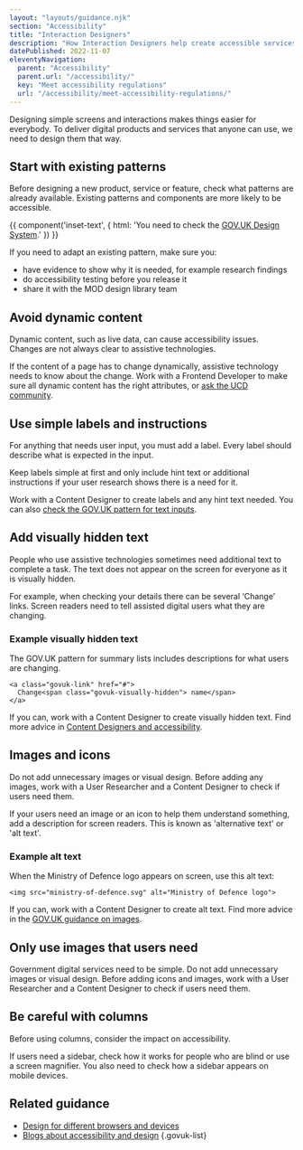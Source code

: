 ```yaml
---
layout: "layouts/guidance.njk"
section: "Accessibility"
title: "Interaction Designers"
description: "How Interaction Designers help create accessible services in Defence. Use existing patterns, things to add and things to avoid."
datePublished: 2022-11-07
eleventyNavigation:
  parent: "Accessibility"
  parent.url: "/accessibility/"
  key: "Meet accessibility regulations"
  url: "/accessibility/meet-accessibility-regulations/"
---
```


Designing simple screens and interactions makes things easier for everybody. To deliver digital products and services that anyone can use, we need to design them that way.

## Start with existing patterns

Before designing a new product, service or feature, check what patterns are already available. Existing patterns and components are more likely to be accessible.

{{ component('inset-text', {
  html: 'You need to check the <a href="https://design-system.service.gov.uk/" rel="external nofollow">GOV.UK Design System</a>.'
}) }}

If you need to adapt an existing pattern, make sure you:

- have evidence to show why it is needed, for example research findings
- do accessibility testing before you release it
- share it with the MOD design library team

## Avoid dynamic content

Dynamic content, such as live data, can cause accessibility issues. Changes are not always clear to assistive technologies.

If the content of a page has to change dynamically, assistive technology needs to know about the change. Work with a Frontend Developer to make sure all dynamic content has the right attributes, or [ask the UCD community](/your-community/user-centred-design/).

## Use simple labels and instructions

For anything that needs user input, you must add a label. Every label should describe what is expected in the input.

Keep labels simple at first and only include hint text or additional instructions if your user research shows there is a need for it.

Work with a Content Designer to create labels and any hint text needed. You can also [check the GOV.UK pattern for text inputs](https://design-system.service.gov.uk/components/text-input/).

## Add visually hidden text

People who use assistive technologies sometimes need additional text to complete a task. The text does not appear on the screen for everyone as it is visually hidden.

For example, when checking your details there can be several ‘Change’ links. Screen readers need to tell assisted digital users what they are changing. 

### Example visually hidden text 
The GOV.UK pattern for summary lists includes descriptions for what users are changing.

    <a class="govuk-link" href="#">
      Change<span class="govuk-visually-hidden"> name</span>
    </a>
 
If you can, work with a Content Designer to create visually hidden text. Find more advice in [Content Designers and accessibility](/accessibility/meet-accessibility-regulations/content-designers/). 

## Images and icons 

Do not add unnecessary images or visual design. Before adding any images, work with a User Researcher and a Content Designer to check if users need them.

If your users need an image or an icon to help them understand something, add a description for screen readers. This is known as 'alternative text' or 'alt text'. 

### Example alt text 

When the Ministry of Defence logo appears on screen, use this alt text:
 
    <img src="ministry-of-defence.svg" alt="Ministry of Defence logo">
 
If you can, work with a Content Designer to create alt text. Find more advice in the [GOV.UK guidance on images](https://design-system.service.gov.uk/styles/images/).

## Only use images that users need

Government digital services need to be simple. Do not add unnecessary images or visual design. Before adding icons and images, work with a User Researcher and a Content Designer to check if users need them.

## Be careful with columns

Before using columns, consider the impact on accessibility.

If users need a sidebar, check how it works for people who are blind or use a screen magnifier. You also need to check how a sidebar appears on mobile devices.

## Related guidance

- [Design for different browsers and devices](https://www.gov.uk/service-manual/technology/designing-for-different-browsers-and-devices/)
- [Blogs about accessibility and design](https://www.craigabbott.co.uk/blog/)
{.govuk-list}
